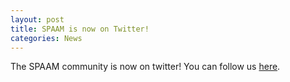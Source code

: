 ```yaml
---
layout: post
title: SPAAM is now on Twitter!
categories: News
---
```


The SPAAM community is now on twitter! You can follow us [here](http://twitter.com/spaam_community).
